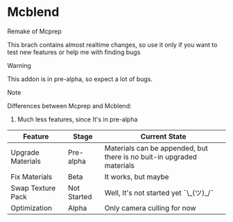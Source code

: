 # Mcblend
Remake of Mcprep

This brach contains almost realtime changes, so use it only if you want to test new features or help me with finding bugs

> [!WARNING]
> This addon is in pre-alpha, so expect a lot of bugs.
> 
 
> [!NOTE]
> Differences between Mcprep and Mcblend:
> 1. Much less features, since It's in pre-alpha


| Feature | Stage | Current State |
| --- | --- | --- |
| Upgrade Materials | Pre-alpha | Materials can be appended, but there is no buit-in upgraded materials |
| Fix Materials | Beta | It works, but maybe  |
| Swap Texture Pack | Not Started | Well, It's not started yet ¯\\\_(ツ)\_/¯ |
| Optimization | Alpha | Only camera culling for now |
